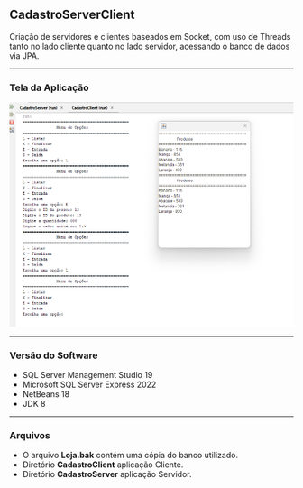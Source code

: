 ## CadastroServerClient
Criação de servidores e clientes baseados em Socket, com uso de Threads tanto no lado cliente quanto no lado servidor, acessando o banco de dados via JPA.

<hr>

### Tela da Aplicação
![alt text](console.png)

<hr>

### Versão do Software

* SQL Server Management Studio 19
* Microsoft SQL Server Express 2022
* NetBeans 18
* JDK 8

<hr>

### Arquivos

* O arquivo **Loja.bak** contém uma cópia do banco utilizado. 
* Diretório **CadastroClient** aplicação Cliente.
* Diretório **CadastroServer** aplicação Servidor.







